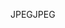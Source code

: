 <span data-ttu-id="719f9-101">JPEG</span><span class="sxs-lookup"><span data-stu-id="719f9-101">JPEG</span></span>